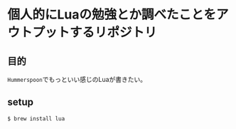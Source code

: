 # 個人的にLuaの勉強とか調べたことをアウトプットするリポジトリ

## 目的

`Hummerspoon`でもっといい感じのLuaが書きたい。

## setup

```sh
$ brew install lua
```

